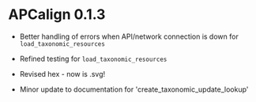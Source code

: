 # APCalign 0.1.3

* Better handling of errors when API/network connection is down for `load_taxonomic_resources` 

* Refined testing for `load_taxonomic_resources` 

* Revised hex - now is .svg!

* Minor update to documentation for 'create_taxonomic_update_lookup'
